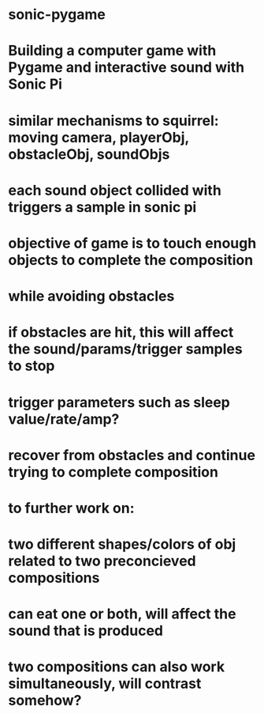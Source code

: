 # sonic-pygame
# Building a computer game with Pygame and interactive sound with Sonic Pi
# similar mechanisms to squirrel: moving camera, playerObj, obstacleObj, soundObjs

# each sound object collided with triggers a sample in sonic pi
# objective of game is to touch enough objects to complete the composition
# while avoiding obstacles

# if obstacles are hit, this will affect the sound/params/trigger samples to stop
# trigger parameters such as sleep value/rate/amp?
# recover from obstacles and continue trying to complete composition

# to further work on:
# two different shapes/colors of obj related to two preconcieved compositions
# can eat one or both, will affect the sound that is produced
# two compositions can also work simultaneously, will contrast somehow?
